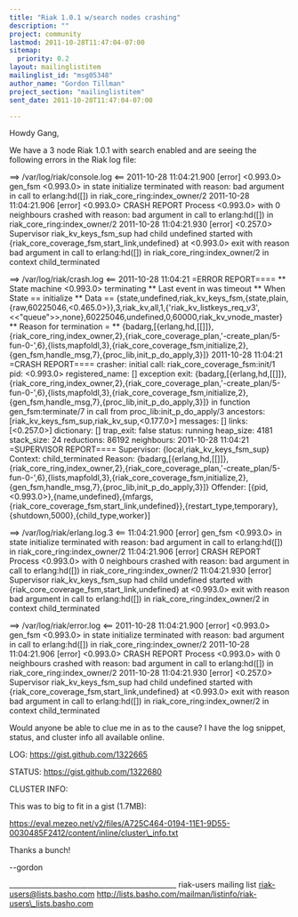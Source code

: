 ```yaml
---
title: "Riak 1.0.1 w/search nodes crashing"
description: ""
project: community
lastmod: 2011-10-28T11:47:04-07:00
sitemap:
  priority: 0.2
layout: mailinglistitem
mailinglist_id: "msg05348"
author_name: "Gordon Tillman"
project_section: "mailinglistitem"
sent_date: 2011-10-28T11:47:04-07:00

---
```



Howdy Gang,

We have a 3 node Riak 1.0.1 with search enabled and are seeing the following 
errors in the Riak log file:

==> /var/log/riak/console.log <==
2011-10-28 11:04:21.900 [error] <0.993.0> gen\_fsm <0.993.0> in state initialize 
terminated with reason: bad argument in call to erlang:hd([]) in 
riak\_core\_ring:index\_owner/2
2011-10-28 11:04:21.906 [error] <0.993.0> CRASH REPORT Process <0.993.0> with 0 
neighbours crashed with reason: bad argument in call to erlang:hd([]) in 
riak\_core\_ring:index\_owner/2
2011-10-28 11:04:21.930 [error] <0.257.0> Supervisor riak\_kv\_keys\_fsm\_sup had 
child undefined started with {riak\_core\_coverage\_fsm,start\_link,undefined} at 
<0.993.0> exit with reason bad argument in call to erlang:hd([]) in 
riak\_core\_ring:index\_owner/2 in context child\_terminated

==> /var/log/riak/crash.log <==
2011-10-28 11:04:21 =ERROR REPORT====
\*\* State machine <0.993.0> terminating 
\*\* Last event in was timeout
\*\* When State == initialize
\*\* Data == 
{state,undefined,riak\_kv\_keys\_fsm,{state,plain,{raw,60225046,<0.465.0>}},3,riak\_kv,all,1,{'riak\_kv\_listkeys\_req\_v3',<<"queue">>,none},60225046,undefined,0,60000,riak\_kv\_vnode\_master}
\*\* Reason for termination = 
\*\* 
{badarg,[{erlang,hd,[[]]},{riak\_core\_ring,index\_owner,2},{riak\_core\_coverage\_plan,'-create\_plan/5-fun-0-',6},{lists,mapfoldl,3},{riak\_core\_coverage\_fsm,initialize,2},{gen\_fsm,handle\_msg,7},{proc\_lib,init\_p\_do\_apply,3}]}
2011-10-28 11:04:21 =CRASH REPORT====
 crasher:
 initial call: riak\_core\_coverage\_fsm:init/1
 pid: <0.993.0>
 registered\_name: []
 exception exit: 
{badarg,[{erlang,hd,[[]]},{riak\_core\_ring,index\_owner,2},{riak\_core\_coverage\_plan,'-create\_plan/5-fun-0-',6},{lists,mapfoldl,3},{riak\_core\_coverage\_fsm,initialize,2},{gen\_fsm,handle\_msg,7},{proc\_lib,init\_p\_do\_apply,3}]}
 in function gen\_fsm:terminate/7
 in call from proc\_lib:init\_p\_do\_apply/3
 ancestors: [riak\_kv\_keys\_fsm\_sup,riak\_kv\_sup,<0.177.0>]
 messages: []
 links: [<0.257.0>]
 dictionary: []
 trap\_exit: false
 status: running
 heap\_size: 4181
 stack\_size: 24
 reductions: 86192
 neighbours:
2011-10-28 11:04:21 =SUPERVISOR REPORT====
 Supervisor: {local,riak\_kv\_keys\_fsm\_sup}
 Context: child\_terminated
 Reason: 
{badarg,[{erlang,hd,[[]]},{riak\_core\_ring,index\_owner,2},{riak\_core\_coverage\_plan,'-create\_plan/5-fun-0-',6},{lists,mapfoldl,3},{riak\_core\_coverage\_fsm,initialize,2},{gen\_fsm,handle\_msg,7},{proc\_lib,init\_p\_do\_apply,3}]}
 Offender: 
[{pid,<0.993.0>},{name,undefined},{mfargs,{riak\_core\_coverage\_fsm,start\_link,undefined}},{restart\_type,temporary},{shutdown,5000},{child\_type,worker}]


==> /var/log/riak/erlang.log.3 <==
11:04:21.900 [error] gen\_fsm <0.993.0> in state initialize terminated with 
reason: bad argument in call to erlang:hd([]) in riak\_core\_ring:index\_owner/2
11:04:21.906 [error] CRASH REPORT Process <0.993.0> with 0 neighbours crashed 
with reason: bad argument in call to erlang:hd([]) in 
riak\_core\_ring:index\_owner/2 
11:04:21.930 [error] Supervisor riak\_kv\_keys\_fsm\_sup had child undefined 
started with {riak\_core\_coverage\_fsm,start\_link,undefined} at <0.993.0> exit 
with reason bad argument in call to erlang:hd([]) in 
riak\_core\_ring:index\_owner/2 in context child\_terminated

==> /var/log/riak/error.log <==
2011-10-28 11:04:21.900 [error] <0.993.0> gen\_fsm <0.993.0> in state initialize 
terminated with reason: bad argument in call to erlang:hd([]) in 
riak\_core\_ring:index\_owner/2
2011-10-28 11:04:21.906 [error] <0.993.0> CRASH REPORT Process <0.993.0> with 0 
neighbours crashed with reason: bad argument in call to erlang:hd([]) in 
riak\_core\_ring:index\_owner/2
2011-10-28 11:04:21.930 [error] <0.257.0> Supervisor riak\_kv\_keys\_fsm\_sup had 
child undefined started with {riak\_core\_coverage\_fsm,start\_link,undefined} at 
<0.993.0> exit with reason bad argument in call to erlang:hd([]) in 
riak\_core\_ring:index\_owner/2 in context child\_terminated

Would anyone be able to clue me in as to the cause? I have the log snippet, 
status, and cluster info all available online.

LOG:
https://gist.github.com/1322665

STATUS:
https://gist.github.com/1322680

CLUSTER INFO:

This was to big to fit in a gist (1.7MB):

https://eval.mezeo.net/v2/files/A725C464-0194-11E1-9D55-0030485F2412/content/inline/cluster\_info.txt

Thanks a bunch!

--gordon


\_\_\_\_\_\_\_\_\_\_\_\_\_\_\_\_\_\_\_\_\_\_\_\_\_\_\_\_\_\_\_\_\_\_\_\_\_\_\_\_\_\_\_\_\_\_\_
riak-users mailing list
riak-users@lists.basho.com
http://lists.basho.com/mailman/listinfo/riak-users\_lists.basho.com


